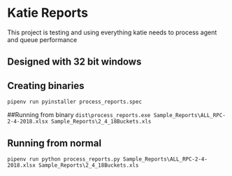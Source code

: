 # Katie Reports
This project is testing and using everything katie needs to process agent and queue performance

## Designed with 32 bit windows

## Creating binaries
`pipenv run pyinstaller process_reports.spec`

##Running from binary
`dist\process_reports.exe Sample_Reports\ALL_RPC-2-4-2018.xlsx Sample_Reports\2_4_18Buckets.xls`

## Running from normal
`pipenv run python process_reports.py Sample_Reports\ALL_RPC-2-4-2018.xlsx Sample_Reports\2_4_18Buckets.xls`
